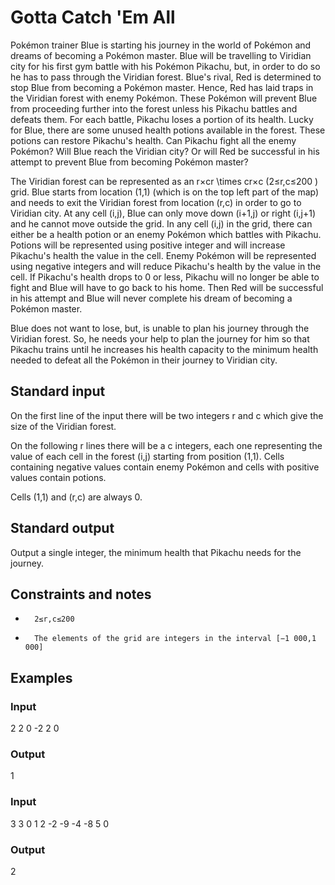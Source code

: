 # Gotta Catch 'Em All

Pokémon trainer Blue is starting his journey in the world of Pokémon and dreams of becoming a Pokémon master. Blue will be travelling to Viridian city for his first gym battle with his Pokémon Pikachu, but, in order to do so he has to pass through the Viridian forest. Blue's rival, Red is determined to stop Blue from becoming a Pokémon master. Hence, Red has laid traps in the Viridian forest with enemy Pokémon. These Pokémon will prevent Blue from proceeding further into the forest unless his Pikachu battles and defeats them. For each battle, Pikachu loses a portion of its health. Lucky for Blue, there are some unused health potions available in the forest. These potions can restore Pikachu's health. Can Pikachu fight all the enemy Pokémon? Will Blue reach the Viridian city? Or will Red be successful in his attempt to prevent Blue from becoming Pokémon master?

The Viridian forest can be represented as an r×cr \times cr×c (2≤r,c≤200 ) grid. Blue starts from location (1,1) (which is on the top left part of the map) and needs to exit the Viridian forest from location (r,c) in order to go to Viridian city. At any cell (i,j), Blue can only move down (i+1,j) or right (i,j+1) and he cannot move outside the grid. In any cell (i,j) in the grid, there can either be a health potion or an enemy Pokémon which battles with Pikachu. Potions will be represented using positive integer and will increase Pikachu's health the value in the cell. Enemy Pokémon will be represented using negative integers and will reduce Pikachu's health by the value in the cell. If Pikachu's health drops to 0 or less, Pikachu will no longer be able to fight and Blue will have to go back to his home. Then Red will be successful in his attempt and Blue will never complete his dream of becoming a Pokémon master.

Blue does not want to lose, but, is unable to plan his journey through the Viridian forest. So, he needs your help to plan the journey for him so that Pikachu trains until he increases his health capacity to the minimum health needed to defeat all the Pokémon in their journey to Viridian city. 
## Standard input

On the first line of the input there will be two integers r and c which give the size of the Viridian forest.

On the following r lines there will be a c integers, each one representing the value of each cell in the forest (i,j)
starting from position (1,1). Cells containing negative values contain enemy Pokémon and cells with positive values contain potions.

Cells (1,1) and (r,c) are always 0. 
## Standard output

Output a single integer, the minimum health that Pikachu needs for the journey. 
##  Constraints and notes
*       2≤r,c≤200
*       The elements of the grid are integers in the interval [−1 000,1 000]

##  Examples

###  Input

2 2
0 -2
2 0

###  Output

1

###  Input

3 3
0 1 2
-2 -9 -4
-8 5 0

###  Output

2

